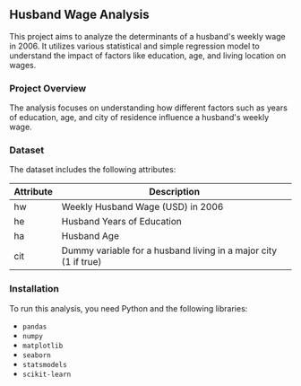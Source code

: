 ## Husband Wage Analysis

This project aims to analyze the determinants of a husband's weekly wage in 2006. It utilizes various statistical and simple regression model to understand the impact of factors like education, age, and living location on wages.

### Project Overview
The analysis focuses on understanding how different factors such as years of education, age, and city of residence influence a husband's weekly wage.

### Dataset
The dataset includes the following attributes:

| Attribute | Description                                                     |
|-----------|-----------------------------------------------------------------|
| hw        | Weekly Husband Wage (USD) in 2006                               |
| he        | Husband Years of Education                                      |
| ha        | Husband Age                                                     |
| cit       | Dummy variable for a husband living in a major city (1 if true)  |

### Installation
To run this analysis, you need Python and the following libraries:
- `pandas`
- `numpy`
- `matplotlib`
- `seaborn`
- `statsmodels`
- `scikit-learn`
